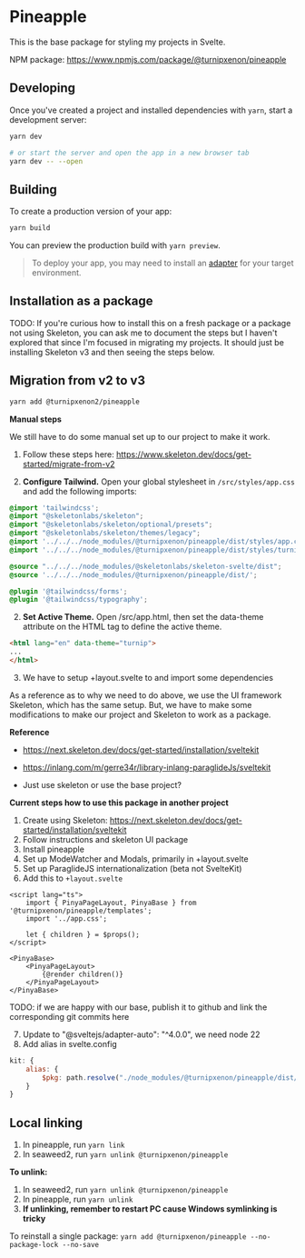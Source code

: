 # Pineapple

This is the base package for styling my projects in Svelte.

NPM package: https://www.npmjs.com/package/@turnipxenon/pineapple

## Developing

Once you've created a project and installed dependencies with `yarn`, start a development server:

```bash
yarn dev

# or start the server and open the app in a new browser tab
yarn dev -- --open
```

## Building

To create a production version of your app:

```bash
yarn build
```

You can preview the production build with `yarn preview`.

> To deploy your app, you may need to install an [adapter](https://kit.svelte.dev/docs/adapters) for your target environment.


## Installation as a package

TODO: If you're curious how to install this on a fresh package or a package not using Skeleton, you can ask me to document the steps but I haven't explored that since I'm focused in migrating my projects. It should just be installing Skeleton v3 and then seeing the steps below.

## Migration from v2 to v3

```bash
yarn add @turnipxenon2/pineapple
```

**Manual steps**

We still have to do some manual set up to our project to make it work.

1. Follow these steps here: https://www.skeleton.dev/docs/get-started/migrate-from-v2

2. **Configure Tailwind.** Open your global stylesheet in `/src/styles/app.css` and add the following imports:

```css
@import 'tailwindcss';
@import "@skeletonlabs/skeleton";
@import "@skeletonlabs/skeleton/optional/presets";
@import "@skeletonlabs/skeleton/themes/legacy";
@import '../../../node_modules/@turnipxenon/pineapple/dist/styles/app.css';
@import '../../../node_modules/@turnipxenon/pineapple/dist/styles/turnip-theme.css';

@source "../../../node_modules/@skeletonlabs/skeleton-svelte/dist";
@source '../../../node_modules/@turnipxenon/pineapple/dist/';

@plugin '@tailwindcss/forms';
@plugin '@tailwindcss/typography';
```

2. **Set Active Theme.** Open /src/app.html, then set the data-theme attribute on the HTML tag to define the active theme.

```html
<html lang="en" data-theme="turnip">
...
</html>
```

3. We have to setup +layout.svelte to and import some dependencies

As a reference as to why we need to do above, we use the UI framework Skeleton, which has the same setup. But, we have to make some modifications to make our project and Skeleton to work as a package.

**Reference**

- https://next.skeleton.dev/docs/get-started/installation/sveltekit
- https://inlang.com/m/gerre34r/library-inlang-paraglideJs/sveltekit

- Just use skeleton or use the base project?

**Current steps how to use this package in another project**

1. Create using Skeleton: https://next.skeleton.dev/docs/get-started/installation/sveltekit
2. Follow instructions and skeleton UI package
3. Install pineapple
4. Set up ModeWatcher and Modals, primarily in +layout.svelte
5. Set up ParaglideJS internationalization (beta not SvelteKit)
6. Add this to `+layout.svelte`

```sveltehtml
<script lang="ts">
	import { PinyaPageLayout, PinyaBase } from '@turnipxenon/pineapple/templates';
	import '../app.css';

	let { children } = $props();
</script>

<PinyaBase>
	<PinyaPageLayout>
		{@render children()}
	</PinyaPageLayout>
</PinyaBase>
```

TODO: if we are happy with our base, publish it to github and link the corresponding git commits here

7. Update to "@sveltejs/adapter-auto": "^4.0.0", we need node 22
8. Add alias in svelte.config

```js
kit: {
	alias: {
		$pkg: path.resolve("./node_modules/@turnipxenon/pineapple/dist/lib")
	}
}
```

## Local linking

1. In pineapple, run `yarn link`
2. In seaweed2, run `yarn unlink @turnipxenon/pineapple`

**To unlink:**

1. In seaweed2, run `yarn unlink @turnipxenon/pineapple`
2. In pineapple, run `yarn unlink`
3. **If unlinking, remember to restart PC cause Windows symlinking is tricky**

To reinstall a single package: `yarn add @turnipxenon/pineapple --no-package-lock --no-save`
